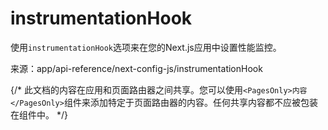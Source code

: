 # instrumentationHook

使用`instrumentationHook`选项来在您的Next.js应用中设置性能监控。

来源：app/api-reference/next-config-js/instrumentationHook

{/* 此文档的内容在应用和页面路由器之间共享。您可以使用`<PagesOnly>内容</PagesOnly>`组件来添加特定于页面路由器的内容。任何共享内容都不应被包装在组件中。 */}